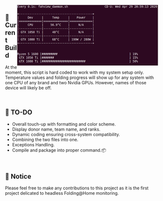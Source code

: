 <img align="right" src="./docs/src/FAHView_screenshot.gif" height="200" width="464">

## :hammer: Current Build
At the moment, this script is hard coded to work with my system setup only. Temperature values and folding progress will show up for any system with one CPU of any brand and two Nvidia GPUs. However, names of those device will likely be off.

<br>

## :pill: TO-DO
* Overall touch-up with formatting and color scheme.
* Display donor name, team name, and ranks.
* Dynamic coding ensuring cross-system compatibility.
* Combining the two files into one.
* Exceptions Handling.
* Compile and package into proper command.:package:

<br>

## :mega: Notice
Please feel free to make any contributions to this project as it is the first project delicated to headless Folding@Home monitoring.
